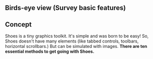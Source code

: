 Birds-eye view (Survey basic features)
--------------------------------------

Concept
-------

Shoes is a tiny graphics toolkit. It's simple and was born to be easy! So, Shoes doesn't have many elements (like tabbed controls, toolbars, horizontal scrollbars.) But can be simulated with images.
**There are ten essential methods to get going with Shoes.**
